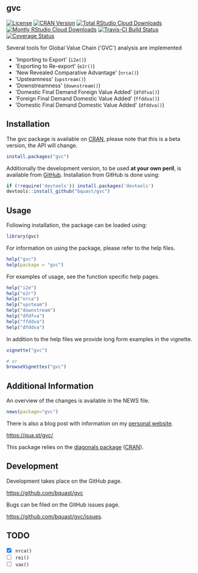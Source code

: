 gvc
--------------
[![License](https://img.shields.io/badge/license-GPLv3-brightgreen.svg?style=flat)](https://www.gnu.org/licenses/gpl-3.0.html)
[![CRAN Version](https://www.r-pkg.org/badges/version/gvc)](https://cran.r-project.org/package=gvc)
[![Total RStudio Cloud Downloads](https://cranlogs.r-pkg.org/badges/grand-total/gvc?color=brightgreen)](https://cran.rstudio.com/package=gvc)
[![Montly RStudio Cloud Downloads](https://cranlogs.r-pkg.org/badges/gvc?color=brightgreen)](https://cran.rstudio.com/package=gvc)
[![Travis-CI Build Status](https://travis-ci.org/bquast/gvc.png?branch=master)](https://travis-ci.org/bquast/gvc)
[![Coverage Status](https://coveralls.io/repos/bquast/gvc/badge.svg)](https://coveralls.io/r/bquast/gvc)

Several tools for Global Value Chain ('GVC') analysis are implemented

- 'Importing to Export' (`i2e()`)
- 'Exporting to Re-export' (`e2r()`)
- 'New Revealed Comparative Advantage' (`nrca()`)
- 'Upsteamness' (`upstream()`)
- 'Downstreamness' (`downstream()`)
- 'Domestic Final Demand Foreign Value Added' (`dfdfva()`)
- 'Foreign Final Demand Domestic Value Added' (`ffddva()`)
- 'Domestic Final Demand Domestic Value Added' (`dfddva()`)


Installation
--------------
The gvc package is available on [CRAN](https://cran.rstudio.com/package=gvc), please note that this is a beta version, the API will change.

```r
install.packages("gvc")
```

Additionally the development version, to be used **at your own peril**, is available from [GitHub](https://github.com/bquast/gvc).
Installation from GitHub is done using:

```r
if (!require('devtools')) install.packages('devtools')
devtools::install_github("bquast/gvc")
```


Usage
----------
Following installation, the package can be loaded using:

```r
library(gvc)
```

For information on using the package, please refer to the help files.

```r
help("gvc")
help(package = "gvc")
```
    
For examples of usage, see the function specific help pages.

```r
help("i2e")
help("e2r")
help("nrca")
help("upsteam")
help("downstream")
help("dfdfva")
help("ffddva")
help("dfddva")
```

In addition to the help files we provide long form examples in the vignette.

```r
vignette("gvc")

# or
browseVignettes("gvc")
```


Additional Information
-----------------------
An overview of the changes is available in the NEWS file.

```r
news(package="gvc")
```

There is also a blog post with information on my [personal website](https://qua.st/).

https://qua.st/gvc/

This package relies on the [diagonals package](https://qua.st/diagonals) ([CRAN](https://cran.r-project.org/package=diagonals)).


Development
-------------
Development takes place on the GitHub page.

https://github.com/bquast/gvc

Bugs can be filed on the GitHub issues page.

https://github.com/bquast/gvc/issues.


TODO
-------------

 * [x] `nrca()`
 * [ ] `rei()`
 * [ ] `vax()`

